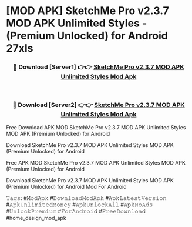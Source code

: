 # [MOD APK] SketchMe Pro v2.3.7 MOD APK Unlimited Styles - (Premium Unlocked) for Android 27xls



<div align="center">
<h3>🔴 Download [Server1] 👉👉 <a href="https://momento.my/?title=SketchMe_Pro_v2.3.7_MOD_APK_Unlimited_Styles">SketchMe Pro v2.3.7 MOD APK Unlimited Styles Mod Apk</a></h3><br>

<h3>🔴 Download [Server2] 👉👉 <a href="https://momento.my/?title=SketchMe_Pro_v2.3.7_MOD_APK_Unlimited_Styles">SketchMe Pro v2.3.7 MOD APK Unlimited Styles Mod Apk</a></h3>
</div>



Free Download APK MOD SketchMe Pro v2.3.7 MOD APK Unlimited Styles MOD APK (Premium Unlocked) for Android

Download SketchMe Pro v2.3.7 MOD APK Unlimited Styles MOD APK (Premium Unlocked) for Android

Free APK MOD SketchMe Pro v2.3.7 MOD APK Unlimited Styles MOD APK (Premium Unlocked) for Android

Download SketchMe Pro v2.3.7 MOD APK Unlimited Styles MOD APK (Premium Unlocked) for Android Mod For Android

𝚃𝚊𝚐𝚜: #𝙼𝚘𝚍𝙰𝚙𝚔 #𝙳𝚘𝚠𝚗𝚕𝚘𝚊𝚍𝙼𝚘𝚍𝙰𝚙𝚔 #𝙰𝚙𝚔𝙻𝚊𝚝𝚎𝚜𝚝𝚅𝚎𝚛𝚜𝚒𝚘𝚗 #𝙰𝚙𝚔𝚄𝚗𝚕𝚒𝚖𝚒𝚝𝚎𝚍𝙼𝚘𝚗𝚎𝚢 #𝙰𝚙𝚔𝚄𝚗𝚕𝚘𝚌𝚔𝙰𝚕𝚕 #𝙰𝚙𝚔𝙽𝚘𝙰𝚍𝚜 #𝚄𝚗𝚕𝚘𝚌𝚔𝙿𝚛𝚎𝚖𝚒𝚞𝚖 #𝙵𝚘𝚛𝙰𝚗𝚍𝚛𝚘𝚒𝚍 #𝙵𝚛𝚎𝚎𝙳𝚘𝚠𝚗𝚕𝚘𝚊𝚍 #home_design_mod_apk
